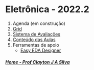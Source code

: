 # Eletrônica - 2022.2

1. Agenda (em construção)
2. [Grid](eletronica/Grid_Eletronica.md)
3. [Sistema de Avaliações](/./avaliacoes.md)
4. [Conteúdo das Aulas](eletronica_aulas.md)
5. Ferramentas de apoio  
   * [Easy EDA Designer](https://easyeda.com/pt)


##### [Home - Prof Clayton J A Silva](/./index.md)
